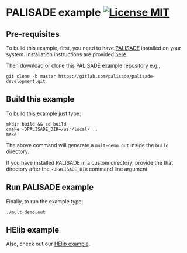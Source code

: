 # PALISADE example [![License MIT][badge-license]](LICENSE)

## Pre-requisites

To build this example, first, you need to have [PALISADE](https://gitlab.com/palisade/palisade-development) installed on your system. Installation instructions are provided [here](https://gitlab.com/palisade/palisade-development#detailed-information-about-building-palisade).

Then download or clone this PALISADE example repository e.g.,
```
git clone -b master https://gitlab.com/palisade/palisade-development.git
```

## Build this example

To build this example just type:
```
mkdir build && cd build
cmake -DPALISADE_DIR=/usr/local/ ..
make
```

The above command will generate a `mult-demo.out` inside the `build` directory.

If you have installed PALISADE in a custom directory, provide the that directory after the `-DPALISADE_DIR` command line argument.


## Run PALISADE example

Finally, to run the example type:
```
./mult-demo.out
```

## HElib example
Also, check out our [HElib example](https://github.com/TrustworthyComputing/helib_example).


[badge-license]: https://img.shields.io/badge/license-MIT-green.svg?style=flat-square
